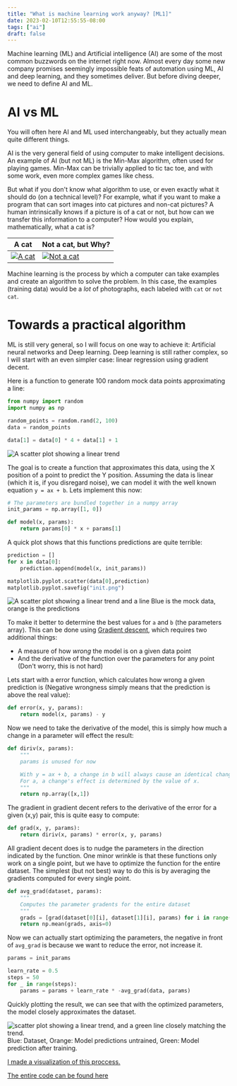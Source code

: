```yaml
---
title: "What is machine learning work anyway? [ML1]"
date: 2023-02-10T12:55:55-08:00
tags: ["ai"]
draft: false
---
```


Machine learning (ML) and Artificial intelligence (AI) are some of the most common buzzwords on the internet right now.
Almost every day some new company promises seemingly impossible feats of automation using ML, AI and deep learning, and they sometimes deliver.
But before diving deeper, we need to define AI and ML.

# AI vs ML

You will often here AI and ML used interchangeably, but they actually mean quite different things.

AI is the very general field of using computer to make intelligent decisions.
An example of AI (but not ML) is the Min-Max algorithm, often used for playing games. Min-Max can be trivially applied to tic tac toe, and with some work, even more complex games like chess.

But what if you don't know what algorithm to use, or even exactly what it should do (on a technical level)?
For example, what if you want to make a program that can sort images into cat pictures and non-cat pictures?
A human intrinsically knows if a picture is of a cat or not, but how can we transfer this information to a computer?
How would you explain, mathematically, what a cat is?

|A cat|Not a cat, but Why?|
|-|-|
|[![A cat](cat.jpg)](https://commons.wikimedia.org/wiki/File:Gustav_chocolate.jpg)|[![Not a cat](notcat.jpg)](https://commons.wikimedia.org/wiki/File:Cessna_172S_Skyhawk_%E2%80%98G-JMKE%E2%80%99_(45077563364).jpg)

Machine learning is the process by which a computer can take examples and create an algorithm to solve the problem.
In this case, the examples (training data) would be a *lot* of photographs, each labeled with `cat` or `not cat`.

# Towards a practical algorithm

ML is still very general, so I will focus on one way to achieve it: Artificial neural networks and Deep learning.
Deep learning is still rather complex, so I will start with an even simpler case: linear regression using gradient decent.

Here is a function to generate 100 random mock data points approximating a line:

```python
from numpy import random
import numpy as np

random_points = random.rand(2, 100)
data = random_points

data[1] = data[0] * 4 + data[1] + 1
```

![A scatter plot showing a linear trend](data.png)

The goal is to create a function that approximates this data, using the X position of a point to predict the Y position.
Assuming the data is linear (which it is, if you disregard noise), we can model it with the well known equation `y = ax + b`.
Lets implement this now:


```python
# The parameters are bundled together in a numpy array
init_params = np.array([1, 0])

def model(x, params):
    return params[0] * x + params[1]
```

A quick plot shows that this functions predictions are quite terrible:

```py
prediction = []
for x in data[0]:
    prediction.append(model(x, init_params))

matplotlib.pyplot.scatter(data[0],prediction)
matplotlib.pyplot.savefig("init.png")
```

![A scatter plot showing a linear trend and a line](init.png)
Blue is the mock data, orange is the predictions


To make it better to determine the best values for `a` and `b` (the parameters array).
This can be done using [Gradient descent](https://en.wikipedia.org/wiki/Gradient_descent), which requires two additional things:

- A measure of how *wrong* the model is on a given data point
- And the derivative of the function over the parameters for any point (Don't worry, this is not hard)

Lets start with a error function, which calculates how wrong a given prediction is (Negative wrongness simply means that the prediction is above the real value):

```python
def error(x, y, params):
    return model(x, params) - y
```

Now we need to take the derivative of the model, this is simply how much a change in a parameter will effect the result:

```python
def diriv(x, params):
    """
    params is unused for now

    With y = ax + b, a change in b will always cause an identical change in y, making the diriverative 1
    For a, a change's effect is determined by the value of x.
    """
    return np.array([x,1])
```

The gradient in gradient decent refers to the derivative of the error for a given (x,y) pair, this is quite easy to compute:

```python
def grad(x, y, params):
    return diriv(x, params) * error(x, y, params)
```

All gradient decent does is to nudge the parameters in the direction indicated by the function.
One minor wrinkle is that these functions only work on a single point, but we have to optimize the function for the entire dataset.
The simplest (but not best) way to do this is by averaging the gradients computed for every single point.

```python
def avg_grad(dataset, params):
    """
    Computes the parameter gradents for the entire dataset
    """
    grads = [grad(dataset[0][i], dataset[1][i], params) for i in range(len(dataset[0]))]
    return np.mean(grads, axis=0)
```

Now we can actually start optimizing the parameters, the negative in front of `avg_grad` is because we want to reduce the error, not increase it.

```python
params = init_params

learn_rate = 0.5
steps = 50
for _ in range(steps):
    params = params + learn_rate * -avg_grad(data, params)
```

Quickly plotting the result, we can see that with the optimized parameters, the model closely approximates the dataset.

![scatter plot showing a linear trend, and a green line closely matching the trend.](final.png)
Blue: Dataset, Orange: Model predictions untrained, Green: Model prediction after training.

[I made a visualization of this proccess.](video.mp4)

[The entire code can be found here](ml1.py)
